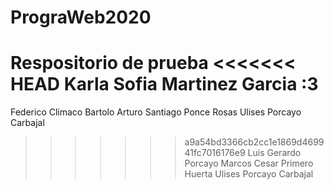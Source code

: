 # PrograWeb2020
Respositorio de prueba
<<<<<<< HEAD
Karla Sofia Martinez Garcia :3
=======
Federico Climaco Bartolo
Arturo Santiago Ponce Rosas
Ulises Porcayo Carbajal
>>>>>>> a9a54bd3366cb2cc1e1869d469941fc7016176e9
Luis Gerardo Porcayo Marcos
Cesar Primero Huerta
Ulises Porcayo Carbajal

